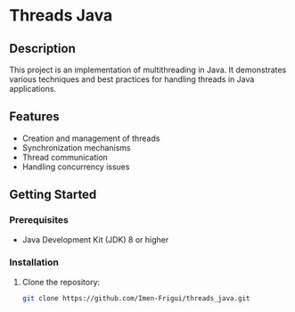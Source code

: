 # Threads Java

## Description

This project is an implementation of multithreading in Java. It demonstrates various techniques and best practices for handling threads in Java applications.

## Features

- Creation and management of threads
- Synchronization mechanisms
- Thread communication
- Handling concurrency issues

## Getting Started

### Prerequisites

- Java Development Kit (JDK) 8 or higher

### Installation

1. Clone the repository:
   ```bash
   git clone https://github.com/Imen-Frigui/threads_java.git
